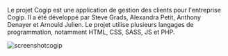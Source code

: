 
Le projet Cogip est une application de gestion des clients pour l'entreprise Cogip. Il a été développé par Steve Grads, Alexandra Petit, Anthony Denayer et Arnould Julien. Le projet utilise plusieurs langages de programmation, notamment HTML, CSS, SASS, JS et PHP.

![screenshotcogip](https://github.com/Grards/Cogip_Challenge/assets/128476445/0faa5f7a-8197-4c71-942e-dd13e0def8ce)

